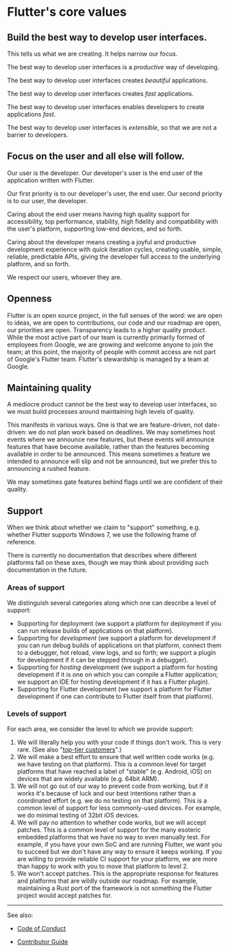 # Flutter's core values

## Build the best way to develop user interfaces.

This tells us what we are creating. It helps narrow our focus.

The best way to develop user interfaces is a _productive_ way of developing.

The best way to develop user interfaces creates _beautiful_ applications.

The best way to develop user interfaces creates _fast_ applications.

The best way to develop user interfaces enables developers to create applications _fast_.

The best way to develop user interfaces is _extensible_, so that we are not a barrier to developers.


## Focus on the user and all else will follow.

Our user is the developer. Our developer's user is the end user of the application written with Flutter.

Our first priority is to our developer's user, the end user. Our second priority is to our user, the developer.

Caring about the end user means having high quality support for accessibility, top performance, stability, high fidelity and compatibility with the user's platform, supporting low-end devices, and so forth.

Caring about the developer means creating a joyful and productive development experience with quick iteration cycles, creating usable, simple, reliable, predictable APIs, giving the developer full access to the underlying platform, and so forth.

We respect our users, whoever they are.

## Openness

Flutter is an open source project, in the full senses of the word: we are open to ideas, we are open to contributions, our code and our roadmap are open, our priorities are open. Transparency leads to a higher quality product. While the most active part of our team is currently primarily formed of employees from Google, we are growing and welcome anyone to join the team; at this point, the majority of people with commit access are not part of Google's Flutter team. Flutter's stewardship is managed by a team at Google.

## Maintaining quality

A mediocre product cannot be the best way to develop user interfaces, so we must build processes around maintaining high levels of quality.

This manifests in various ways. One is that we are feature-driven, not date-driven: we do not plan work based on deadlines. We may sometimes host events where we announce new features, but these events will announce features that have become available, rather than the features becoming available in order to be announced. This means sometimes a feature we intended to announce will slip and not be announced, but we prefer this to announcing a rushed feature.

We may sometimes gate features behind flags until we are confident of their quality.

## Support

When we think about whether we claim to "support" something, e.g. whether Flutter supports Windows 7, we use the following frame of reference.

There is currently no documentation that describes where different platforms fall on these axes, though we may think about providing such documentation in the future.

### Areas of support

We distinguish several categories along which one can describe a level of support:

* Supporting for deployment (we support a platform for deployment if you can run release builds of applications on that platform).
* Supporting for _development_ (we support a platform for development if you can run debug builds of applications on that platform, connect them to a debugger, hot reload, view logs, and so forth; we support a plugin for development if it can be stepped through in a debugger).
* Supporting for _hosting_ development (we support a platform for hosting development if it is one on which you can compile a Flutter application; we support an IDE for hosting development if it has a Flutter plugin).
* Supporting for Flutter development (we support a platform for Flutter development if one can contribute to Flutter itself from that platform).

### Levels of support

For each area, we consider the level to which we provide support:

1. We will literally help you with your code if things don't work. This is very rare. (See also "[top-tier customers](https://github.com/flutter/flutter/wiki/Issue-hygiene#customers)".)
2. We will make a best effort to ensure that well written code works (e.g. we have testing on that platform). This is a common level for target platforms that have reached a label of "stable" (e.g. Android, iOS) on devices that are widely available (e.g. 64bit ARM).
3. We will not go out of our way to prevent code from working, but if it works it's because of luck and our best intentions rather than a coordinated effort (e.g. we do no testing on that platform). This is a common level of support for less commonly-used devices. For example, we do minimal testing of 32bit iOS devices.
4. We will pay no attention to whether code works, but we will accept patches. This is a common level of support for the many esoteric embedded platforms that we have no way to even manually test. For example, if you have your own SoC and are running Flutter, we want you to succeed but we don't have any way to ensure it keeps working. If you are willing to provide reliable CI support for your platform, we are more than happy to work with you to move that platform to level 2.
5. We won't accept patches. This is the appropriate response for features and platforms that are wildly outside our roadmap. For example, maintaining a Rust port of the framework is not something the Flutter project would accept patches for.


***

See also: 

- [Code of Conduct](https://github.com/flutter/flutter/blob/master/CODE_OF_CONDUCT.md)

- [Contributor Guide](https://github.com/flutter/flutter/blob/master/CONTRIBUTING.md)
